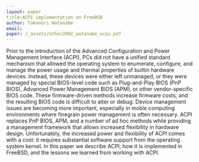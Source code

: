 ```yaml
---
layout: paper
title:ACPI implementation on FreeBSD 
author: Takanori Watanabe
email: 
paper: /_assets/other2002_watanabe_acpi.pdf
---
```

Prior to the introduction of the Advanced Configuration and Power Management Interface (ACPI), PCs did not have a unified standard mechanism that allowed the operating system to enumerate, configure, and manage the power usage and thermal properties of builtin hardware devices. Instead, these devices were either left unmanaged, or they were managed by special BIOS-level code such as Plug-and-Play BIOS (PnP BIOS), Advanced  Power  Management  BIOS  (APM), or other vendor-specific BIOS code. These firmware-driven methods increase firmware costs, and the resulting BIOS code is difficult to alter or debug. Device management issues are  becoming more important,  especially in moble computing environments where finegrain power management is often necessary. ACPI replaces PnP BIOS, APM, and a number of ad hoc methods while providing a management framework that allows increased flexibility in hardware design. Unfortunately, the increased power and flexibility of ACPI comes with a cost: it requires substantial software support from the operating system kernel. In this paper we describe ACPI, how it is implemented in FreeBSD, and the lessons we learned from working with ACPI.

